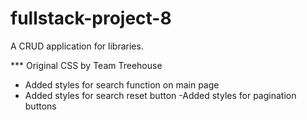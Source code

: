 # fullstack-project-8

A CRUD application for libraries.

*** Original CSS by Team Treehouse
 - Added styles for search function on main page
 - Added styles for search reset button
 -Added styles for pagination buttons